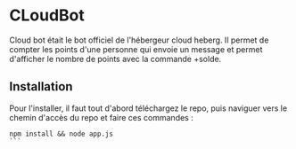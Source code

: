 # CLoudBot
Cloud bot était le bot officiel de l'hébergeur cloud heberg. Il permet de compter les points d'une personne qui envoie un message et permet d'afficher le nombre de points avec la commande +solde.

## Installation
Pour l'installer, il faut tout d'abord téléchargez le repo, puis naviguer vers le chemin d'accès du repo et faire ces commandes :
````shell
npm install && node app.js
```
